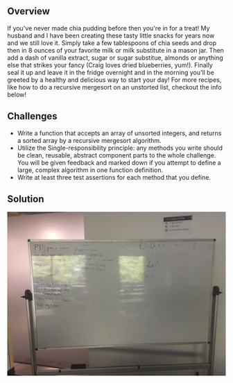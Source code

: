 ## Overview
If you've never made chia pudding before then you're in for a treat! My husband and I have been creating these tasty little snacks for years now and we still love it. Simply take a few tablespoons of chia seeds and drop then in 8 ounces of your favorite milk or milk substitute in a mason jar. Then add a dash of vanilla extract, sugar or sugar substitue, almonds or anything else that strikes your fancy (Craig loves dried blueberries, yum!). Finally seal it up and leave it in the fridge overnight and in the morning you'll be greeted by a healthy and delicious way to start your day!
For more recipes, like how to do a recursive mergesort on an unstorted list, checkout the info below!


## Challenges
* Write a function that accepts an array of unsorted integers, and returns a sorted array by a recursive mergesort algorithm.
* Utilize the Single-responsibility principle: any methods you write should be clean, reusable, abstract component parts to the whole challenge. You will be given feedback and marked down if you attempt to define a large, complex algorithm in one function definition.
* Write at least three test assertions for each method that you define.


## Solution
![Solution](../../assets/36_mergesort.JPG)